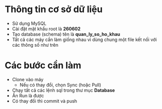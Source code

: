 # Thông tin cơ sở dữ liệu

- Sử dụng MySQL
- Cài đặt mật khẩu root là **260602**
- Tạo database (schema) tên là **quan_ly_so_ho_khau**
- Tất cả các máy cần làm giống nhau vì dùng chung một file kết nối với các thông số như trên 

# Các bước cần làm

- Clone vào máy
    - Nếu có thay đổi, chọn Sync (hoặc Pull)
- Chạy tất cả các lệnh sql trong thư mục **Database**
- Ấn Run là được
- Có thay đổi thì commit và push
